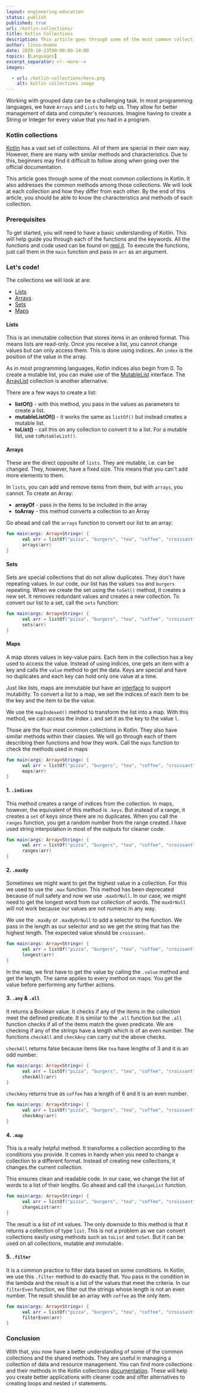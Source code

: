 ```yaml
---
layout: engineering-education
status: publish
published: true
url: /kotlin-collections/
title: Kotlin Collections
description: This article goes through some of the most common collections in Kotlin and addresses the common methods among those collections.
author: linus-muema
date: 2020-10-23T00:00:00-14:00
topics: [Languages]
excerpt_separator: <!--more-->
images:

  - url: /kotlin-collections/hero.png
    alt: kotlin collections image
---
```

Working with grouped data can be a challenging task. In most programming languages, we have `Arrays` and `Lists` to help us. They allow for better management of data and computer's resources. Imagine having to create a String or Integer for every value that you had in a program.
<!--more-->
### Kotlin collections
[Kotlin](https://kotlinlang.org/) has a vast set of collections. All of them are special in their own way. However, there are many with similar methods and characteristics. Due to this, beginners may find it difficult to follow along when going over the official documentation.

This article goes through some of the most common collections in Kotlin. It also addresses the common methods among those collections. We will look at each collection and how they differ from each other. By the end of this article, you should be able to know the characteristics and methods of each collection.

### Prerequisites
To get started, you will need to have a basic understanding of Kotlin. This will help guide you through each of the functions and the keywords. All the functions and code used can be found on [repl.it](https://repl.it/@Linusmuema/Collections). To execute the functions, just call them in the `main` function and pass in `arr` as an argument.

### Let's code!
The collections we will look at are:
- [Lists](#Lists)
- [Arrays](#Arrays)
- [Sets](#Sets)
- [Maps](#Maps)

#### Lists
This is an immutable collection that stores items in an ordered format. This means lists are read-only. Once you receive a list, you cannot change values but can only access them. This is done using indices. An `index` is the position of the value in the array.

As in most programming languages, Kotlin indices also begin from 0. To create a mutable list, you can make use of the [MutableList](https://kotlinlang.org/api/latest/jvm/stdlib/kotlin.collections/-mutable-list/index.html#kotlin.collections.MutableList) interface. The [ArrayList](https://kotlinlang.org/api/latest/jvm/stdlib/kotlin.collections/-array-list/) collection is another alternative.

There are a few ways to create a list:

  - **listOf()** - with this method, you pass in the values as parameters to create a list.
  - **mutableListOf()** - it works the same as `listOf()` but instead creates a mutable list.
  - **toList()** - call this on any collection to convert it to a list. For a mutable list, use `toMutableList()`.

#### Arrays
These are the direct opposite of `lists`. They are mutable, i.e. can be changed. They, however, have a fixed size. This means that you can't add more elements to them.

In `lists`, you can add and remove items from them, but with `arrays`, you cannot. To create an Array:

  - **arrayOf** - pass in the items to be included in the array
  - **toArray** - this method converts a collection to an Array

Go ahead and call the `arrays` function to convert our list to an array:

```kotlin
fun main(args: Array<String>) {
      val arr = listOf("pizza", "burgers", "tea", "coffee", "croissant", "bread", "tea", "burgers")
      arrays(arr)
}
```

#### Sets
Sets are special collections that do not allow duplicates. They don't have repeating values. In our code, our list has the values `tea` and `burgers` repeating. When we create the set using the `toSet()` method, it creates a new set. It removes redundant values and creates a new collection. To convert our list to a set, call the `sets` function:

```kotlin
fun main(args: Array<String>) {
      val arr = listOf("pizza", "burgers", "tea", "coffee", "croissant", "bread", "tea", "burgers")
      sets(arr)
}
```

#### Maps
A map stores values in key-value pairs. Each item in the collection has a key used to access the value. Instead of using indices, one gets an item with a key and calls the `value` method to get the data. Keys are special and have no duplicates and each key can hold only one value at a time.

Just like lists, maps are immutable but have an [interface](https://kotlinlang.org/api/latest/jvm/stdlib/kotlin.collections/-mutable-map/#kotlin.collections.MutableMap) to support mutability. To convert a list to a map, we set the indices of each item to be the key and the item to be the value.

We use the `mapIndexed()` method to transform the list into a map. With this method, we can access the index `i` and set it as the key to the value `l`.

Those are the four most common collections in Kotlin. They also have similar methods within their classes. We will go through each of them describing their functions and how they work. Call the `maps` function to check the methods used in maps

```kotlin
fun main(args: Array<String>) {
      val arr = listOf("pizza", "burgers", "tea", "coffee", "croissant", "bread", "tea", "burgers")
      maps(arr)
}
```

#### 1. `.indices`
This method creates a range of indices from the collection. In maps, however, the equivalent of this method is `.keys`. But instead of a range, it creates a `set` of keys since there are no duplicates. When you call the `ranges` function, you get a random number from the range created. I have used string interpolation in most of the outputs for cleaner code.

```kotlin
fun main(args: Array<String>) {
      val arr = listOf("pizza", "burgers", "tea", "coffee", "croissant", "bread", "tea", "burgers")
      ranges(arr)
}
```

#### 2. `.maxBy`
Sometimes we might want to get the highest value in a collection. For this we used to use the `.max` function. This method has been deprecated because of null safety and now we use `.maxOrNull`. In our case, we might need to get the longest word from our collection of words. The `maxOrNull` will not work because our values are not numeric in any way.

We use the `.maxBy` or `.maxByOrNull` to add a selector to the function. We pass in the length as our selector and so we get the string that has the highest length. The expected value should be `croissant`.

```kotlin
fun main(args: Array<String>) {
      val arr = listOf("pizza", "burgers", "tea", "coffee", "croissant", "bread", "tea", "burgers")
      longest(arr)
}
```

In the map, we first have to get the value by calling the `.value` method and get the length. The same applies to every method on maps. You get the value before performing any further actions.

#### 3. `.any` & `.all`
It returns a Boolean value. It checks if any of the items in the collection meet the defined predicate. It is similar to the `.all` function but the `.all` function checks if all of the items match the given predicate. We are checking if any of the strings have a length which is of an even number. The functions `checkAll` and `checkAny` can carry out the above checks.

`checkAll` returns false because items like `tea` have lengths of 3 and it is an odd number.

```kotlin
fun main(args: Array<String>) {
      val arr = listOf("pizza", "burgers", "tea", "coffee", "croissant", "bread", "tea", "burgers")
      checkAll(arr)
}
```

 `checkAny` returns true as `coffee` has a length of 6 and it is an even number.

```kotlin
fun main(args: Array<String>) {
      val arr = listOf("pizza", "burgers", "tea", "coffee", "croissant", "bread", "tea", "burgers")
      checkAny(arr)
}
```

#### 4. `.map`
This is a really helpful method. It transforms a collection according to the conditions you provide. It comes in handy when you need to change a collection to a different format. Instead of creating new collections, it changes the current collection.

This ensures clean and readable code. In our case, we change the list of words to a list of their lengths. Go ahead and call the `changeList` function.

```kotlin
fun main(args: Array<String>) {
      val arr = listOf("pizza", "burgers", "tea", "coffee", "croissant", "bread", "tea", "burgers")
      changeList(arr)
}
```

 The result is a list of int values. The only downside to this method is that it returns a collection of type `list`. This is not a problem as we can convert collections easily using methods such as `toList` and `toSet`. But it can be used on all collections, mutable and immutable.

#### 5. `.filter`
It is a common practice to filter data based on some conditions. In Kotlin, we use this `.filter` method to do exactly that. You pass in the condition in the lambda and the result is a list of the values that meet the criteria. In our `filterEven` function, we filter out the strings whose length is not an even number. The result should be an array with `coffee` as the only item.

```kotlin
fun main(args: Array<String>) {
      val arr = listOf("pizza", "burgers", "tea", "coffee", "croissant", "bread", "tea", "burgers")
      filterEven(arr)
}
```

### Conclusion
With that, you now have a better understanding of some of the common collections and the shared methods. They are useful in managing a collection of data and resource management. You can find more collections and their methods in the Kotlin collections [documentation](https://kotlinlang.org/api/latest/jvm/stdlib/kotlin.collections/). These will help you create better applications with cleaner code and offer alternatives to creating loops and nested `if` statements.
